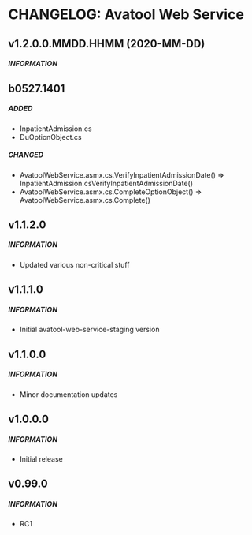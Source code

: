 ﻿# CHANGELOG: Avatool Web Service

## v1.2.0.0.MMDD.HHMM (2020-MM-DD)
##### INFORMATION

## b0527.1401
##### ADDED
* InpatientAdmission.cs
* DuOptionObject.cs
##### CHANGED
* AvatoolWebService.asmx.cs.VerifyInpatientAdmissionDate() => InpatientAdmission.csVerifyInpatientAdmissionDate()
* AvatoolWebService.asmx.cs.CompleteOptionObject() => AvatoolWebService.asmx.cs.Complete()

## v1.1.2.0
##### INFORMATION
* Updated various non-critical stuff

## v1.1.1.0
##### INFORMATION
* Initial avatool-web-service-staging version

## v1.1.0.0
##### INFORMATION
* Minor documentation updates

## v1.0.0.0
##### INFORMATION
* Initial release

## v0.99.0
##### INFORMATION
* RC1
